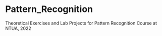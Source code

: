 # Pattern_Recognition
Theoretical Exercises and Lab Projects for Pattern Recognition Course at NTUA, 2022
